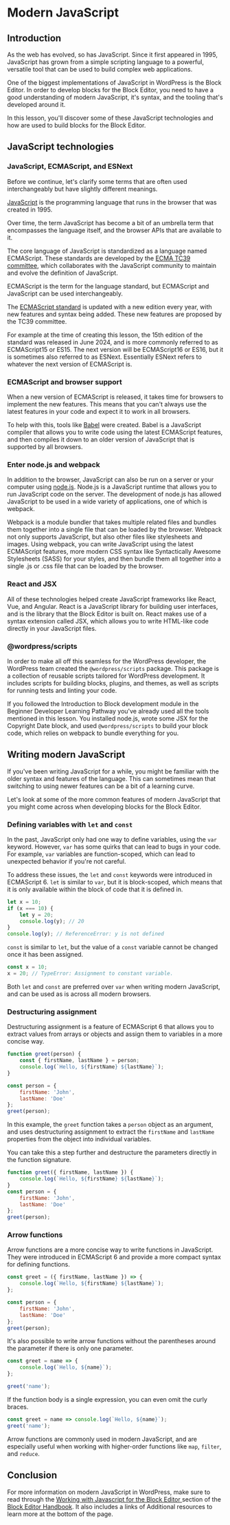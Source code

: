 # Modern JavaScript

## Introduction

As the web has evolved, so has JavaScript. Since it first appeared in 1995, JavaScript has grown from a simple scripting language to a powerful, versatile tool that can be used to build complex web applications. 

One of the biggest implementations of JavaScript in WordPress is the Block Editor. In order to develop blocks for the Block Editor, you need to have a good understanding of modern JavaScript, it's syntax, and the tooling that's developed around it.

In this lesson, you'll discover some of these JavaScript technologies and how are used to build blocks for the Block Editor.

## JavaScript technologies

### JavaScript, ECMAScript, and ESNext

Before we continue, let's clarify some terms that are often used interchangeably but have slightly different meanings.

[JavaScript](https://developer.mozilla.org/en-US/docs/Web/JavaScript) is the programming language that runs in the browser that was created in 1995. 

Over time, the term JavaScript has become a bit of an umbrella term that encompasses the language itself, and the browser APIs that are available to it.

The core language of JavaScript is standardized as a language named ECMAScript. These standards are developed by the [ECMA TC39 committee](https://tc39.es/), which collaborates with the JavaScript community to maintain and evolve the definition of JavaScript. 

ECMAScript is the term for the language standard, but ECMAScript and JavaScript can be used interchangeably.

The [ECMAScript standard](https://ecma-international.org/publications-and-standards/standards/ecma-262/) is updated with a new edition every year, with new features and syntax being added. These new features are proposed by the TC39 committee. 

For example at the time of creating this lesson, the 15th edition of the standard was released in June 2024, and is more commonly referred to as ECMAScript15 or ES15. The next version will be ECMAScript16 or ES16, but it is sometimes also referred to as ESNext. Essentially ESNext refers to whatever the next version of ECMAScript is.

### ECMAScript and browser support

When a new version of ECMAScript is released, it takes time for browsers to implement the new features. This means that you can't always use the latest features in your code and expect it to work in all browsers.

To help with this, tools like [Babel](https://babeljs.io) were created. Babel is a JavaScript compiler that allows you to write code using the latest ECMAScript features, and then compiles it down to an older version of JavaScript that is supported by all browsers.

### Enter node.js and webpack

In addition to the browser, JavaScript can also be run on a server or your computer using [node.js](https://nodejs.org). Node.js is a JavaScript runtime that allows you to run JavaScript code on the server. The development of node.js has allowed JavaScript to be used in a wide variety of applications, one of which is webpack.

Webpack is a module bundler that takes multiple related files and bundles them together into a single file that can be loaded by the browser. Webpack not only supports JavaScript, but also other files like stylesheets and images. Using webpack, you can write JavaScript using the latest ECMAScript features, more modern CSS syntax like Syntactically Awesome Stylesheets (SASS) for your styles, and then bundle them all together into a single .js or .css file that can be loaded by the browser.

### React and JSX

All of these technologies helped create JavaScript frameworks like React, Vue, and Angular. React is a JavaScript library for building user interfaces, and is the library that the Block Editor is built on. React makes use of a syntax extension called JSX, which allows you to write HTML-like code directly in your JavaScript files.

### @wordpress/scripts

In order to make all off this seamless for the WordPress developer, the WordPress team created the `@wordpress/scripts` package. This package is a collection of reusable scripts tailored for WordPress development. It includes scripts for building blocks, plugins, and themes, as well as scripts for running tests and linting your code.

If you followed the Introduction to Block development module in the Beginner Developer Learning Pathway you've already used all the tools mentioned in this lesson. You installed node.js, wrote some JSX for the Copyright Date block, and used `@wordpress/scripts` to build your block code, which relies on webpack to bundle everything for you. 


## Writing modern JavaScript

If you've been writing JavaScript for a while, you might be familiar with the older syntax and features of the language. This can sometimes mean that switching to using newer features can be a bit of a learning curve.

Let's look at some of the more common features of modern JavaScript that you might come across when developing blocks for the Block Editor.

### Defining variables with `let` and `const`

In the past, JavaScript only had one way to define variables, using the `var` keyword. However, `var` has some quirks that can lead to bugs in your code. For example, `var` variables are function-scoped, which can lead to unexpected behavior if you're not careful.

To address these issues, the `let` and `const` keywords were introduced in ECMAScript 6. `let` is similar to `var`, but it is block-scoped, which means that it is only available within the block of code that it is defined in.

```js
let x = 10;
if (x === 10) {
    let y = 20;
    console.log(y); // 20
}
console.log(y); // ReferenceError: y is not defined
```

`const` is similar to `let`, but the value of a `const` variable cannot be changed once it has been assigned.

```js
const x = 10;
x = 20; // TypeError: Assignment to constant variable.
```

Both `let` and `const` are preferred over `var` when writing modern JavaScript, and can be used as is across all modern browsers.
    
### Destructuring assignment

Destructuring assignment is a feature of ECMAScript 6 that allows you to extract values from arrays or objects and assign them to variables in a more concise way.

```js
function greet(person) {
    const { firstName, lastName } = person;
    console.log(`Hello, ${firstName} ${lastName}`);
}

const person = {
    firstName: 'John',
    lastName: 'Doe'
};
greet(person);
```

In this example, the `greet` function takes a `person` object as an argument, and uses destructuring assignment to extract the `firstName` and `lastName` properties from the object into individual variables.

You can take this a step further and destructure the parameters directly in the function signature.

```js
function greet({ firstName, lastName }) {
    console.log(`Hello, ${firstName} ${lastName}`);
}
const person = {
    firstName: 'John',
    lastName: 'Doe'
};
greet(person);
```

### Arrow functions

Arrow functions are a more concise way to write functions in JavaScript. They were introduced in ECMAScript 6 and provide a more compact syntax for defining functions.

```js
const greet = ({ firstName, lastName }) => {
    console.log(`Hello, ${firstName} ${lastName}`);
};

const person = {
    firstName: 'John',
    lastName: 'Doe'
};
greet(person);
```

It's also possible to write arrow functions without the parentheses around the parameter if there is only one parameter.

```js
const greet = name => {
    console.log(`Hello, ${name}`);
};

greet('name');
```

If the function body is a single expression, you can even omit the curly braces.

```js
const greet = name => console.log(`Hello, ${name}`);
greet('name');
```

Arrow functions are commonly used in modern JavaScript, and are especially useful when working with higher-order functions like `map`, `filter`, and `reduce`.

## Conclusion

For more information on modern JavaScript in WordPress, make sure to read through the [Working with Javascript for the Block Editor ](https://developer.wordpress.org/block-editor/getting-started/fundamentals/javascript-in-the-block-editor/) section of the [Block Editor Handbook](https://developer.wordpress.org/block-editor/). It also includes a links of Additional resources to learn more at the bottom of the page.